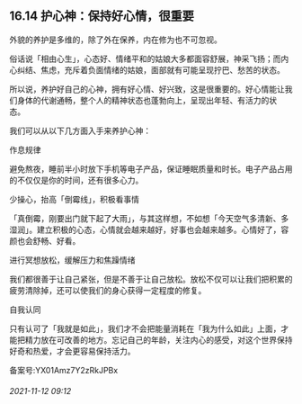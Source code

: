 ## 16.14 护心神：保持好心情，很重要
外貌的养护是多维的，除了外在保养，内在修为也不可忽视。 


俗话说「相由心生」，心态好、情绪平和的姑娘大多都面容舒展，神采飞扬；而内心纠结、焦虑，充斥着负面情绪的姑娘，面部就有可能呈现拧巴、愁苦的状态。 


所以说，养护好自己的心神，拥有好心情、好兴致，这是很重要的。好心情能让我们身体的代谢通畅，整个人的精神状态也蓬勃向上，呈现出年轻、有活力的状态。 


我们可以从以下几方面入手来养护心神： 


作息规律  


避免熬夜，睡前半小时放下手机等电子产品，保证睡眠质量和时长。电子产品占用的不仅仅是你的时间，还有很多心力。 


少操心，抬高「倒霉线」，积极看事情  


「真倒霉，刚要出门就下起了大雨」，与其这样想，不如想「今天空气多清新、多湿润」。建立积极的心态，心情就会越来越好，好事也会越来越多。心情好了，容颜也会舒畅、好看。 


进行冥想放松，缓解压力和焦躁情绪  


我们都很善于让自己紧张，但是不善于让自己放松。放松不仅可以让我们把积累的疲劳清除掉，还可以使我们的身心获得一定程度的修复。 


自我认同  


只有认可了「我就是如此」，我们才不会把能量消耗在「我为什么如此」上面，才能把精力放在可改善的地方。忘记自己的年龄，关注内心的感受，对这个世界保持好奇和热爱，才会更容易保持活力。 


备案号:YX01Amz7Y2zRkJPBx


###### 2021-11-12 09:12
